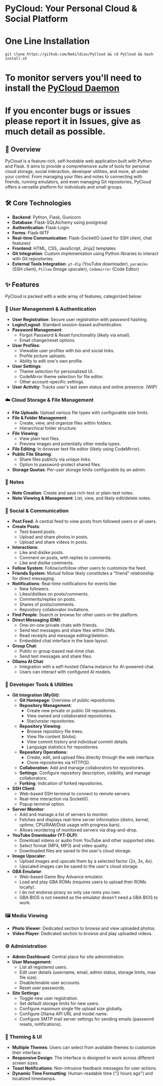 # PyCloud: Your Personal Cloud & Social Platform 
# One Line Installation 
`git clone https://github.com/Nakildias/PyCloud && cd PyCloud && bash install.sh`

# To monitor servers you'll need to install the [PyCloud Daemon](https://github.com/Nakildias/PyCloudMonitorDaemon)

# If you enconter bugs or issues please report it in Issues, give as much detail as possible.

## 🚀 Overview

PyCloud is a feature-rich, self-hostable web application built with Python and Flask. It aims to provide a comprehensive suite of tools for personal cloud storage, social interaction, developer utilities, and more, all under your control. From managing your files and notes to connecting with friends, running emulators, and even managing Git repositories, PyCloud offers a versatile platform for individuals and small groups.

## 🛠️ Core Technologies

* **Backend**: Python, Flask, Gunicorn
* **Database**: Flask-SQLAlchemy using postgresql
* **Authentication**: Flask-Login
* **Forms**: Flask-WTF
* **Real-time Communication**: Flask-SocketIO (used for SSH client, chat features)
* **Frontend**: HTML, CSS, JavaScript, Jinja2 templates
* **Git Integration**: Custom implementation using Python libraries to interact with Git repositories.
* **External Tools Integration**: `yt-dlp` (YouTube downloader), `paramiko` (SSH client), `Pillow` (Image upscaler), `Codemirror` (Code Editor)

## ✨ Features

PyCloud is packed with a wide array of features, categorized below:

### 👤 User Management & Authentication
* **User Registration**: Secure user registration with password hashing.
* **Login/Logout**: Standard session-based authentication.
* **Password Management**:
    * Forgot Password & Reset functionality (likely via email).
    * Email change/reset options.
* **User Profiles**:
    * Viewable user profiles with bio and social links.
    * Profile picture uploads.
    * Ability to edit one's own profile.
* **User Settings**:
    * Theme selection for personalized UI.
    * CodeMirror theme selection for file editor.
    * Other account-specific settings.
* **User Activity**: Tracks user's last seen status and online presence. (WIP)

### ☁️ Cloud Storage & File Management
* **File Uploads**: Upload various file types with configurable size limits.
* **File & Folder Management**:
    * Create, view, and organize files within folders.
    * Hierarchical folder structure.
* **File Viewing**:
    * View plain text files.
    * Preview images and potentially other media types.
* **File Editing**: In-browser text file editor (likely using CodeMirror).
* **Public File Sharing**:
    * Share files publicly via unique links.
    * Option to password-protect shared files.
* **Storage Quotas**: Per-user storage limits configurable by an admin.

### 📝 Notes
* **Note Creation**: Create and save rich-text or plain-text notes.
* **Note Viewing & Management**: List, view, and likely edit/delete notes.

### 💬 Social & Communication
* **Post Feed**: A central feed to view posts from followed users or all users.
* **Create Posts**:
    * Text-based posts.
    * Upload and share photos in posts.
    * Upload and share videos in posts.
* **Interactions**:
    * Like and dislike posts.
    * Comment on posts, with replies to comments.
    * Like and dislike comments.
* **Follow System**: Follow/unfollow other users to customize the feed.
* **Friends System**: Mutual follow likely constitutes a "friend" relationship for direct messaging.
* **Notifications**: Real-time notifications for events like:
    * New followers.
    * Likes/dislikes on posts/comments.
    * Comments/replies on posts.
    * Shares of posts/comments.
    * Repository collaborator invitations.
* **Find People**: Search or browse for other users on the platform.
* **Direct Messaging (DM)**:
    * One-on-one private chats with friends.
    * Send text messages and share files within DMs.
    * Read receipts and message editing/deletion.
    * Embedded chat interface in the base layout.
* **Group Chat**:
    * Public or group-based real-time chat.
    * Send text messages and share files.
* **Ollama AI Chat**:
    * Integration with a self-hosted Ollama instance for AI-powered chat.
    * Users can interact with configured AI models.

### 🔧 Developer Tools & Utilities
* **Git Integration (MyGit)**:
    * **Git Homepage**: Overview of public repositories.
    * **Repository Management**:
        * Create new private or public Git repositories.
        * View owned and collaborated repositories.
        * Star/unstar repositories.
    * **Repository Viewing**:
        * Browse repository file trees.
        * View file content (blobs).
        * View commit history and individual commit details.
        * Language statistics for repositories.
    * **Repository Operations**:
        * Create, edit, and upload files directly through the web interface.
        * Clone repositories via HTTP(S).
    * **Collaboration**: Add and manage collaborators for repositories.
    * **Settings**: Configure repository description, visibility, and manage collaborators.
    * **Forking**: Indication of forked repositories.
* **SSH Client**:
    * Web-based SSH terminal to connect to remote servers.
    * Real-time interaction via SocketIO.
    * Popup terminal option.
* **Server Monitor**:
    * Add and manage a list of servers to monitor.
    * Fetches and displays real-time server information (distro, kernel, uptime, CPU/RAM/Disk usage with progress bars).
    * Allows reordering of monitored servers via drag-and-drop.
* **YouTube Downloader (YT-DLP)**:
    * Download videos or audio from YouTube and other supported sites.
    * Select format (MP4, MP3) and video quality.
    * Downloaded files are saved to the user's cloud storage.
* **Image Upscaler**:
    * Upload images and upscale them by a selected factor (2x, 3x, 4x).
    * Upscaled images can be saved to the user's cloud storage.
* **GBA Emulator**:
    * Web-based Game Boy Advance emulator.
    * Load and play GBA ROMs (requires users to upload their ROMs locally).
    * I do not endorse piracy so only use roms you own.
    * GBA BIOS is not needed as the emulator doesn't need a GBA BIOS to work.

### 🖼️ Media Viewing
* **Photo Viewer**: Dedicated section to browse and view uploaded photos.
* **Video Player**: Dedicated section to browse and play uploaded videos.

### ⚙️ Administration
* **Admin Dashboard**: Central place for site administration.
* **User Management**:
    * List all registered users.
    * Edit user details (username, email, admin status, storage limits, max file size).
    * Disable/enable user accounts.
    * Reset user passwords.
* **Site Settings**:
    * Toggle new user registration.
    * Set default storage limits for new users.
    * Configure maximum single file upload size globally.
    * Configure Ollama API URL and model name.
    * Configure SMTP mail server settings for sending emails (password resets, notifications).

### 🎨 Theming & UI
* **Multiple Themes**: Users can select from available themes to customize their interface.
* **Responsive Design**: The interface is designed to work across different screen sizes.
* **Toast Notifications**: Non-intrusive feedback messages for user actions.
* **Dynamic Time Formatting**: Human-readable time ("2 hours ago") and localized timestamps.
